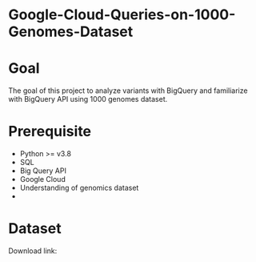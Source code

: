 # Google-Cloud-Queries-on-1000-Genomes-Dataset

# Goal 
The goal of this project to analyze variants with BigQuery and familiarize with BigQuery API using 1000 genomes dataset. 

# Prerequisite
- Python >= v3.8
- SQL 
- Big Query API
- Google Cloud
- Understanding of genomics dataset
- 
# Dataset

Download link: 
